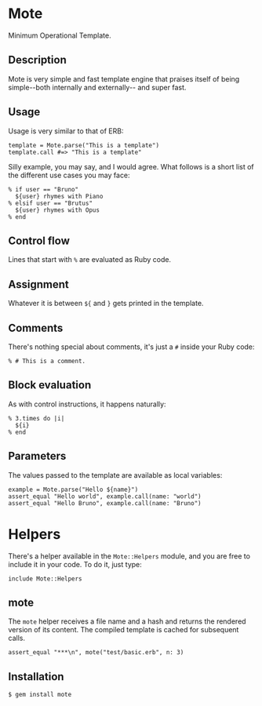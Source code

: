 Mote
====

Minimum Operational Template.

Description
-----------

Mote is very simple and fast template engine that praises itself of being
simple--both internally and externally-- and super fast.

Usage
-----

Usage is very similar to that of ERB:

    template = Mote.parse("This is a template")
    template.call #=> "This is a template"

Silly example, you may say, and I would agree. What follows is a short list of
the different use cases you may face:


    % if user == "Bruno"
      ${user} rhymes with Piano
    % elsif user == "Brutus"
      ${user} rhymes with Opus
    % end

## Control flow

Lines that start with `%` are evaluated as Ruby code.

## Assignment

Whatever it is between `${` and `}` gets printed in the template.

## Comments

There's nothing special about comments, it's just a `#` inside your Ruby code:

    % # This is a comment.


## Block evaluation

As with control instructions, it happens naturally:

    % 3.times do |i|
      ${i}
    % end

## Parameters

The values passed to the template are available as local variables:

    example = Mote.parse("Hello ${name}")
    assert_equal "Hello world", example.call(name: "world")
    assert_equal "Hello Bruno", example.call(name: "Bruno")

# Helpers

There's a helper available in the `Mote::Helpers` module, and you are
free to include it in your code. To do it, just type:

    include Mote::Helpers

## mote

The `mote` helper receives a file name and a hash and returns the rendered
version of its content. The compiled template is cached for subsequent calls.

    assert_equal "***\n", mote("test/basic.erb", n: 3)

Installation
------------

    $ gem install mote
